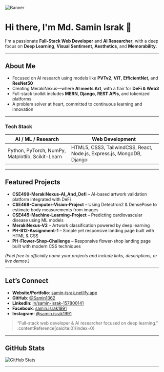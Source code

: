 ![Banner](https://i.postimg.cc/fWcbKCMm/temp-Image9hy-UOE.avif)

# Hi there, I'm **Md. Samin Israk** 👋

I'm a passionate **Full-Stack Web Developer** and **AI Researcher**, with a deep focus on **Deep Learning**, **Visual Sentiment**, **Aesthetics**, and **Memorability**.

---

##  About Me

- Focused on AI research using models like **PVTv2**, **ViT**, **EfficientNet**, and **ResNet50**
- Creating MerakiNexus—where **AI meets Art**, with a flair for **DeFi & Web3**
- Full-stack toolkit includes **MERN**, **Django**, **REST APIs**, and tokenized platforms
- A problem solver at heart, committed to continuous learning and innovation

---

###  Tech Stack

| **AI / ML / Research** | **Web Development**               |
|------------------------|-----------------------------------|
| Python, PyTorch, NumPy, Matplotlib, Scikit-Learn | HTML5, CSS3, TailwindCSS, React, Node.js, Express.js, MongoDB, Django |

---

##  Featured Projects

- **CSE499-MerakiNexus-AI_And_Defi** – AI-based artwork validation platform integrated with DeFi
- **CSE468-Computer-Vision-Project** – Using Detectron2 & DensePose to estimate body measurements from images
- **CSE445-Machine-Learning-Project** – Predicting cardiovascular disease using ML models
- **MerakiNexus-V2** – Artwork classification powered by deep learning
- **PH-B12-Assignment-1** – Simple yet responsive landing page built with HTML & CSS
- **PH-Flower-Shop-Challenge** – Responsive flower-shop landing page built with modern CSS techniques

*(Feel free to officially name your projects and include links, descriptions, or live demos.)*

---

##  Let’s Connect

- **Website/Portfolio**: [samin-israk.netlify.app](https://samin-israk.netlify.app)
- **GitHub**: [@Samin1362](https://github.com/Samin1362)
- **LinkedIn**: [in/samin-israk-157800141](https://linkedin.com/in/samin-israk-157800141)
- **Facebook**: [samin.israk1991](https://facebook.com/samin.israk1991)
- **Instagram**: [@samin.israk1991](https://instagram.com/samin.israk1991)

> “Full-stack web developer & AI researcher focused on deep learning.” :contentReference[oaicite:0]{index=0}

---

##  GitHub Stats

![GitHub Stats](https://github-readme-stats.vercel.app/api?username=Samin1362&show_icons=true&theme=dark)

---



